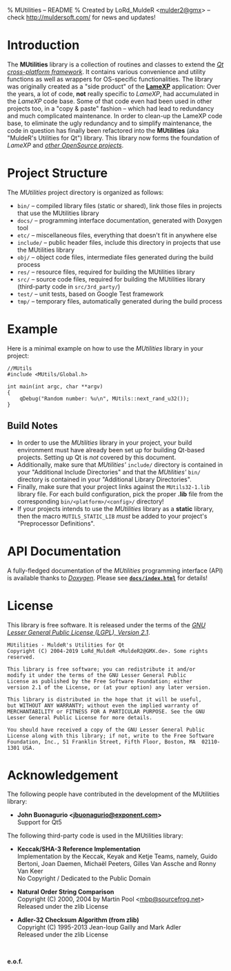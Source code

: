 % MUtilities &ndash; README
% Created by LoRd_MuldeR &lt;<mulder2@gmx>&gt; &ndash; check <http://muldersoft.com/> for news and updates!

# Introduction #

The **MUtilities** library is a collection of routines and classes to extend the [*Qt cross-platform framework*](http://qt-project.org/). It contains various convenience and utility functions as well as wrappers for OS-specific functionalities. The library was originally created as a "side product" of the [**LameXP**](http://lamexp.sourceforge.net/) application: Over the years, a lot of code, **not** really specific to *LameXP*, had accumulated in the *LameXP* code base. Some of that code even had been used in other projects too, in a "copy & paste" fashion &ndash; which had lead to redundancy and much complicated maintenance. In order to clean-up the LameXP code base, to eliminate the ugly redundancy and to simplify maintenance, the code in question has finally been refactored into the **MUtilities** (aka "MuldeR's Utilities for Qt") library. This library now forms the foundation of *LameXP* and [*other OpenSource projects*](https://github.com/lordmulder).


# Project Structure

The *MUtilities* project directory is organized as follows:

* `bin/` &ndash; compiled library files (static or shared), link those files in projects that use the MUtilities library
* `docs/` &ndash; programming interface documentation, generated with Doxygen tool
* `etc/` &ndash; miscellaneous files, everything that doesn't fit in anywhere else
* `include/` &ndash; public header files, include this directory in projects that use the MUtilities library
* `obj/` &ndash; object code files, intermediate files generated during the build process
* `res/` &ndash; resource files, required for building the MUtilities library
* `src/` &ndash; source code files, required for building the MUtilities library (third-party code in `src/3rd_party/`)
* `test/` &ndash; unit tests, based on Google Test framework
* `tmp/` &ndash; temporary files, automatically generated during the build process


# Example

Here is a minimal example on how to use the *MUtilities* library in your project:

    //MUtils
    #include <MUtils/Global.h>
    
    int main(int argc, char **argv)
    {
        qDebug("Random number: %u\n", MUtils::next_rand_u32());
    }

## Build Notes

* In order to use the *MUtilities* library in your project, your build environment must have already been set up for building Qt-based projects. Setting up Qt is *not* covered by this document.
* Additionally, make sure that *MUtilities'* `include/` directory is contained in your "Additional Include Directories" and that the *MUtilities'* `bin/` directory is contained in your "Additional Library Directories".
* Finally, make sure that your project links against the `MUtils32-1.lib` library file. For each build configuration, pick the proper **.lib** file from the corresponding `bin/<platform>/<config>/` directory!
* If your projects intends to use the *MUtilities* library as a **static** library, then the macro `MUTILS_STATIC_LIB` *must* be added to your project's "Preprocessor Definitions".


# API Documentation

A fully-fledged documentation of the *MUtilities* programming interface (API) is available thanks to [*Doxygen*](http://www.stack.nl/~dimitri/doxygen/). Please see [**`docs/index.html`**](docs/index.html) for details!


# License

This library is free software. It is released under the terms of the [*GNU Lesser General Public License (LGPL), Version 2.1*](https://www.gnu.org/licenses/lgpl-2.1.html).

    MUtilities - MuldeR's Utilities for Qt
    Copyright (C) 2004-2019 LoRd_MuldeR <MuldeR2@GMX.de>. Some rights reserved.
    
    This library is free software; you can redistribute it and/or
    modify it under the terms of the GNU Lesser General Public
    License as published by the Free Software Foundation; either
    version 2.1 of the License, or (at your option) any later version.
    
    This library is distributed in the hope that it will be useful,
    but WITHOUT ANY WARRANTY; without even the implied warranty of
    MERCHANTABILITY or FITNESS FOR A PARTICULAR PURPOSE. See the GNU
    Lesser General Public License for more details.
    
    You should have received a copy of the GNU Lesser General Public
    License along with this library; if not, write to the Free Software
    Foundation, Inc., 51 Franklin Street, Fifth Floor, Boston, MA  02110-1301 USA.


# Acknowledgement

The following people have contributed in the development of the MUtilities library:

* **John Buonagurio &lt;<jbuonagurio@exponent.com>&gt;**  
  Support for Qt5

The following third-party code is used in the MUtilities library:

* **Keccak/SHA-3 Reference Implementation**  
  Implementation by the Keccak, Keyak and Ketje Teams, namely, Guido Bertoni, Joan Daemen, Michaël Peeters, Gilles Van Assche and Ronny Van Keer  
  No Copyright / Dedicated to the Public Domain

* **Natural Order String Comparison**  
  Copyright (C) 2000, 2004 by Martin Pool &lt;<mbp@sourcefrog.net>&gt;  
  Released under the zlib License

* **Adler-32 Checksum Algorithm (from zlib)**  
  Copyright (C) 1995-2013 Jean-loup Gailly and Mark Adler  
  Released under the zlib License

&nbsp;  

**e.o.f.**
